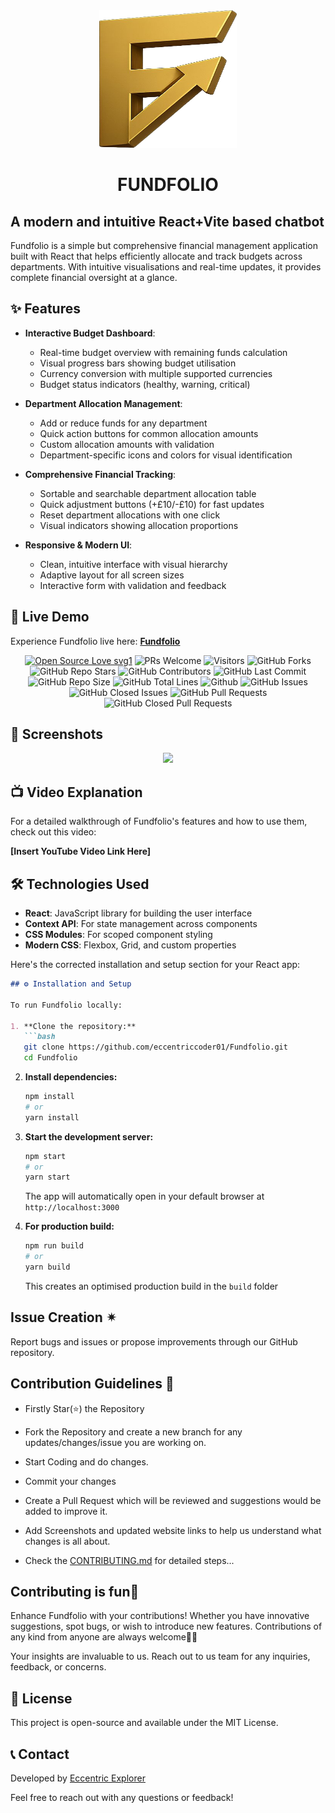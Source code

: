 <div align="center"><img src="src/FundFolioLogo.png" style="width: 220px; height: 220px;" /></div>

# <div align="center">FUNDFOLIO</div>

## A modern and intuitive React+Vite based chatbot

Fundfolio is a simple but comprehensive financial management application built with React that helps efficiently allocate and track budgets across departments. With intuitive visualisations and real-time updates, it provides complete financial oversight at a glance.

## ✨ Features

* **Interactive Budget Dashboard**:
  * Real-time budget overview with remaining funds calculation
  * Visual progress bars showing budget utilisation
  * Currency conversion with multiple supported currencies
  * Budget status indicators (healthy, warning, critical)

* **Department Allocation Management**:
  * Add or reduce funds for any department
  * Quick action buttons for common allocation amounts
  * Custom allocation amounts with validation
  * Department-specific icons and colors for visual identification

* **Comprehensive Financial Tracking**:
  * Sortable and searchable department allocation table
  * Quick adjustment buttons (+£10/-£10) for fast updates
  * Reset department allocations with one click
  * Visual indicators showing allocation proportions

* **Responsive & Modern UI**:
  * Clean, intuitive interface with visual hierarchy
  * Adaptive layout for all screen sizes
  * Interactive form with validation and feedback

## 🚀 Live Demo

Experience Fundfolio live here: [**Fundfolio**](https://www.google.com/search?q=https://Fundfolio.vercel.app)

 <div align="center">
 <p>

[![Open Source Love svg1](https://badges.frapsoft.com/os/v1/open-source.svg?v=103)](https://github.com/ellerbrock/open-source-badges/)
![PRs Welcome](https://img.shields.io/badge/PRs-Welcome-brightgreen.svg?style=flat)
![Visitors](https://api.visitorbadge.io/api/Visitors?path=eccentriccoder01%2FFundfolio%20&countColor=%23263759&style=flat)
![GitHub Forks](https://img.shields.io/github/forks/eccentriccoder01/Fundfolio)
![GitHub Repo Stars](https://img.shields.io/github/stars/eccentriccoder01/Fundfolio)
![GitHub Contributors](https://img.shields.io/github/contributors/eccentriccoder01/Fundfolio)
![GitHub Last Commit](https://img.shields.io/github/last-commit/eccentriccoder01/Fundfolio)
![GitHub Repo Size](https://img.shields.io/github/repo-size/eccentriccoder01/Fundfolio)
![GitHub Total Lines](https://sloc.xyz/github/eccentriccoder01/Fundfolio)
![Github](https://img.shields.io/github/license/eccentriccoder01/Fundfolio)
![GitHub Issues](https://img.shields.io/github/issues/eccentriccoder01/Fundfolio)
![GitHub Closed Issues](https://img.shields.io/github/issues-closed-raw/eccentriccoder01/Fundfolio)
![GitHub Pull Requests](https://img.shields.io/github/issues-pr/eccentriccoder01/Fundfolio)
![GitHub Closed Pull Requests](https://img.shields.io/github/issues-pr-closed/eccentriccoder01/Fundfolio)
 </p>
 </div>

## 📸 Screenshots

<div align="center"><img src="App.png"/></div>

## 📺 Video Explanation

For a detailed walkthrough of Fundfolio's features and how to use them, check out this video:

**[Insert YouTube Video Link Here]**

## 🛠️ Technologies Used

* **React**: JavaScript library for building the user interface
* **Context API**: For state management across components
* **CSS Modules**: For scoped component styling
* **Modern CSS**: Flexbox, Grid, and custom properties

Here's the corrected installation and setup section for your React app:

```markdown
## ⚙️ Installation and Setup

To run Fundfolio locally:

1. **Clone the repository:**
   ```bash
   git clone https://github.com/eccentriccoder01/Fundfolio.git
   cd Fundfolio
   ```

2. **Install dependencies:**
   ```bash
   npm install
   # or
   yarn install
   ```

3. **Start the development server:**
   ```bash
   npm start
   # or
   yarn start
   ```
   The app will automatically open in your default browser at `http://localhost:3000`

4. **For production build:**
   ```bash
   npm run build
   # or
   yarn build
   ```
   This creates an optimised production build in the `build` folder

## Issue Creation ✴
Report bugs and  issues or propose improvements through our GitHub repository.

## Contribution Guidelines 📑

- Firstly Star(⭐) the Repository
- Fork the Repository and create a new branch for any updates/changes/issue you are working on.
- Start Coding and do changes.
- Commit your changes
- Create a Pull Request which will be reviewed and suggestions would be added to improve it.
- Add Screenshots and updated website links to help us understand what changes is all about.

- Check the [CONTRIBUTING.md](CONTRIBUTING.md) for detailed steps...

    
## Contributing is fun🧡

Enhance Fundfolio with your contributions! Whether you have innovative suggestions, spot bugs, or wish to introduce new features.
Contributions of any kind from anyone are always welcome🌟❕

Your insights are invaluable to us. Reach out to us team for any inquiries, feedback, or concerns.

## 📄 License

This project is open-source and available under the MIT License.

## 📞 Contact

Developed by [Eccentric Explorer](https://eccentriccoder01.github.io/Me)

Feel free to reach out with any questions or feedback\!